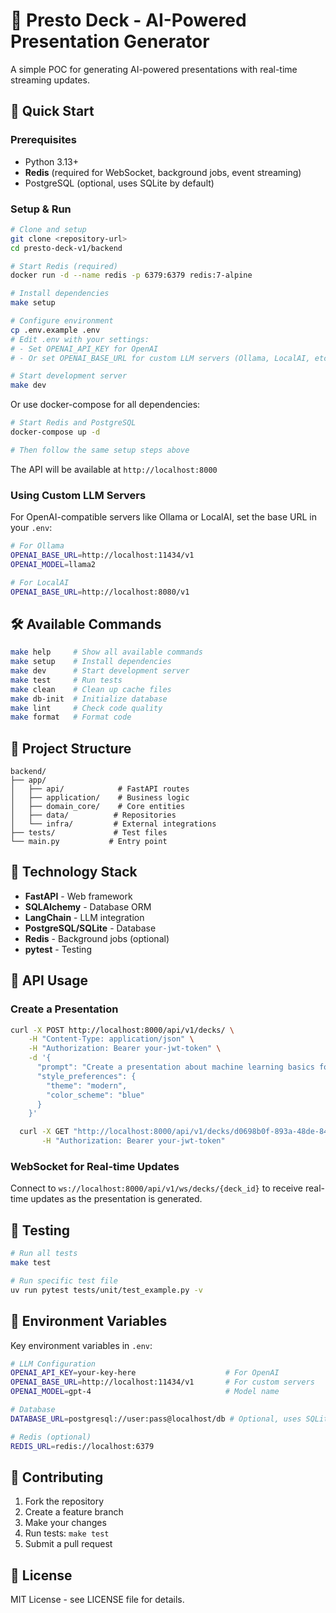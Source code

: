 # 🎯 Presto Deck - AI-Powered Presentation Generator

A simple POC for generating AI-powered presentations with real-time streaming updates.

## 🚀 Quick Start

### Prerequisites
- Python 3.13+
- **Redis** (required for WebSocket, background jobs, event streaming)
- PostgreSQL (optional, uses SQLite by default)

### Setup & Run

```bash
# Clone and setup
git clone <repository-url>
cd presto-deck-v1/backend

# Start Redis (required)
docker run -d --name redis -p 6379:6379 redis:7-alpine

# Install dependencies
make setup

# Configure environment
cp .env.example .env
# Edit .env with your settings:
# - Set OPENAI_API_KEY for OpenAI
# - Or set OPENAI_BASE_URL for custom LLM servers (Ollama, LocalAI, etc.)

# Start development server
make dev
```

Or use docker-compose for all dependencies:

```bash
# Start Redis and PostgreSQL
docker-compose up -d

# Then follow the same setup steps above
```

The API will be available at `http://localhost:8000`

### Using Custom LLM Servers

For OpenAI-compatible servers like Ollama or LocalAI, set the base URL in your `.env`:

```bash
# For Ollama
OPENAI_BASE_URL=http://localhost:11434/v1
OPENAI_MODEL=llama2

# For LocalAI
OPENAI_BASE_URL=http://localhost:8080/v1
```

## 🛠️ Available Commands

```bash
make help     # Show all available commands
make setup    # Install dependencies
make dev      # Start development server
make test     # Run tests
make clean    # Clean up cache files
make db-init  # Initialize database
make lint     # Check code quality
make format   # Format code
```

## 📁 Project Structure

```
backend/
├── app/
│   ├── api/            # FastAPI routes
│   ├── application/    # Business logic
│   ├── domain_core/    # Core entities
│   ├── data/          # Repositories
│   └── infra/         # External integrations
├── tests/             # Test files
└── main.py           # Entry point
```

## 🔧 Technology Stack

- **FastAPI** - Web framework
- **SQLAlchemy** - Database ORM
- **LangChain** - LLM integration
- **PostgreSQL/SQLite** - Database
- **Redis** - Background jobs (optional)
- **pytest** - Testing

## 📖 API Usage

### Create a Presentation

```bash
curl -X POST http://localhost:8000/api/v1/decks/ \
    -H "Content-Type: application/json" \
    -H "Authorization: Bearer your-jwt-token" \
    -d '{
      "prompt": "Create a presentation about machine learning basics for beginners",
      "style_preferences": {
        "theme": "modern",
        "color_scheme": "blue"
      }
    }'
```

```bash
  curl -X GET "http://localhost:8000/api/v1/decks/d0698b0f-893a-48de-8423-38bdc3106b88" \
       -H "Authorization: Bearer your-jwt-token"
```

### WebSocket for Real-time Updates

Connect to `ws://localhost:8000/api/v1/ws/decks/{deck_id}` to receive real-time updates as the presentation is generated.

## 🧪 Testing

```bash
# Run all tests
make test

# Run specific test file
uv run pytest tests/unit/test_example.py -v
```

## 📝 Environment Variables

Key environment variables in `.env`:

```bash
# LLM Configuration
OPENAI_API_KEY=your-key-here                    # For OpenAI
OPENAI_BASE_URL=http://localhost:11434/v1       # For custom servers
OPENAI_MODEL=gpt-4                              # Model name

# Database
DATABASE_URL=postgresql://user:pass@localhost/db # Optional, uses SQLite by default

# Redis (optional)
REDIS_URL=redis://localhost:6379
```

## 🤝 Contributing

1. Fork the repository
2. Create a feature branch
3. Make your changes
4. Run tests: `make test`
5. Submit a pull request

## 📄 License

MIT License - see LICENSE file for details.
